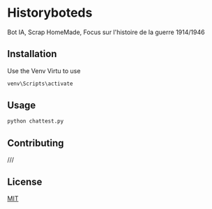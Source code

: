 # Historyboteds

Bot IA, Scrap HomeMade, Focus sur l'histoire de la guerre 1914/1946

## Installation

Use the Venv Virtu to use 

```bash
venv\Scripts\activate 
```

## Usage

```python
python chattest.py
```

## Contributing

///

## License

[MIT](https://choosealicense.com/licenses/mit/)